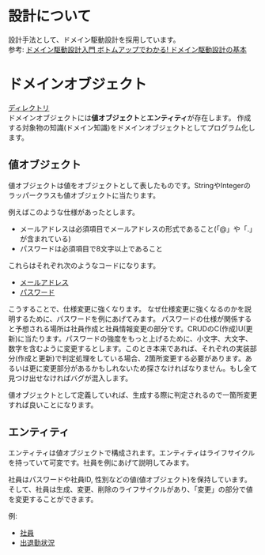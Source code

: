 # 設計について

設計手法として、ドメイン駆動設計を採用しています。<br>
参考: [ドメイン駆動設計入門 ボトムアップでわかる! ドメイン駆動設計の基本](https://www.amazon.co.jp/%E3%83%89%E3%83%A1%E3%82%A4%E3%83%B3%E9%A7%86%E5%8B%95%E8%A8%AD%E8%A8%88%E5%85%A5%E9%96%80-%E3%83%9C%E3%83%88%E3%83%A0%E3%82%A2%E3%83%83%E3%83%97%E3%81%A7%E3%82%8F%E3%81%8B%E3%82%8B-%E3%83%89%E3%83%A1%E3%82%A4%E3%83%B3%E9%A7%86%E5%8B%95%E8%A8%AD%E8%A8%88%E3%81%AE%E5%9F%BA%E6%9C%AC-%E6%88%90%E7%80%AC-%E5%85%81%E5%AE%A3/dp/479815072X/ref=sr_1_1?__mk_ja_JP=%E3%82%AB%E3%82%BF%E3%82%AB%E3%83%8A&dchild=1&keywords=%E3%83%89%E3%83%A1%E3%82%A4%E3%83%B3%E9%A7%86%E5%8B%95%E8%A8%AD%E8%A8%88&qid=1605611496&sr=8-1)

# ドメインオブジェクト 

[ディレクトリ](https://github.com/show-coco/Java-Practice/tree/master/ITS/src/domain)<br>
ドメインオブジェクトには**値オブジェクト**と**エンティティ**が存在します。
作成する対象物の知識(ドメイン知識)をドメインオブジェクトとしてプログラム化します。

## 値オブジェクト

値オブジェクトは値をオブジェクトとして表したものです。StringやIntegerのラッパークラスも値オブジェクトに当たります。

例えばこのような仕様があったとします。
- メールアドレスは必須項目でメールアドレスの形式であること(「@」や「.」が含まれている) 
- パスワードは必須項目で8文字以上であること

これらはそれぞれ次のようなコードになります。
- [メールアドレス](https://github.com/show-coco/Java-Practice/blob/master/ITS/src/domain/employee/MailAddress.java)
- [パスワード](https://github.com/show-coco/Java-Practice/blob/master/ITS/src/domain/employee/EmpPassword.java)

こうすることで、仕様変更に強くなります。
なぜ仕様変更に強くなるのかを説明するために、パスワードを例にあげてみます。
パスワードの仕様が関係すると予想される場所は社員作成と社員情報変更の部分です。CRUDのC(作成)U(更新)に当たります。パスワードの強度をもっと上げるために、小文字、大文字、数字を含むように変更するとします。このとき本来であれば、それぞれの実装部分(作成と更新)で判定処理をしている場合、2箇所変更する必要があります。あるいは更に変更部分があるかもしれないため探さなければなりません。もし全て見つけ出せなければバグが混入します。

値オブジェクトとして定義していれば、生成する際に判定されるので一箇所変更すれば良いことになります。

## エンティティ

エンティティは値オブジェクトで構成されます。エンティティはライフサイクルを持っていて可変です。社員を例にあげて説明してみます。

社員はパスワードや社員ID, 性別などの値(値オブジェクト)を保持しています。そして、社員は生成、変更、削除のライフサイクルがあり、「変更」の部分で値を変更することができます。

例:
- [社員](https://github.com/show-coco/Java-Practice/blob/master/ITS/src/domain/employee/Employee.java)
- [出退勤状況](https://github.com/show-coco/Java-Practice/blob/master/ITS/src/domain/attend/AttendStatus.java)

